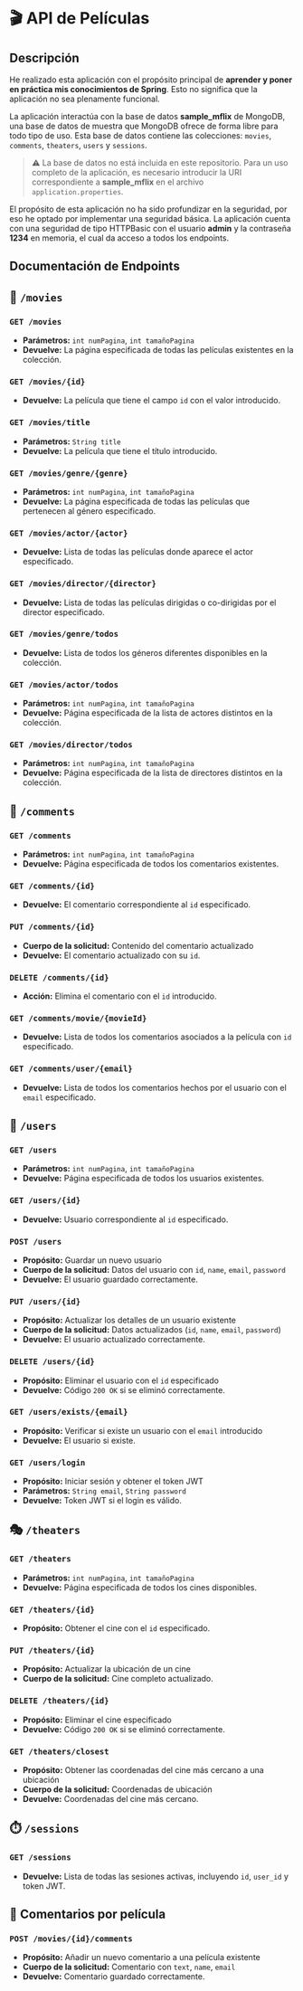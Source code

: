 # 🎬 API de Películas

## Descripción

He realizado esta aplicación con el propósito principal de **aprender y poner en práctica mis conocimientos de Spring**. Esto no significa que la aplicación no sea plenamente funcional.

La aplicación interactúa con la base de datos **sample_mflix** de MongoDB, una base de datos de muestra que MongoDB ofrece de forma libre para todo tipo de uso.
Esta base de datos contiene las colecciones: `movies`, `comments`, `theaters`, `users` y `sessions`.

> ⚠️ La base de datos no está incluida en este repositorio. Para un uso completo de la aplicación, es necesario introducir la URI correspondiente a **sample_mflix** en el archivo `application.properties`.

El propósito de esta aplicación no ha sido profundizar en la seguridad, por eso he optado por implementar una seguridad básica. La aplicación cuenta con una seguridad de tipo HTTPBasic con el usuario **admin** y la contraseña **1234** en memoria, el cual da acceso a todos los endpoints.

## Documentación de Endpoints

## 📁 `/movies`

### `GET /movies`
- **Parámetros:** `int numPagina`, `int tamañoPagina`
- **Devuelve:** La página especificada de todas las películas existentes en la colección.

### `GET /movies/{id}`
- **Devuelve:** La película que tiene el campo `id` con el valor introducido.

### `GET /movies/title`
- **Parámetros:** `String title`
- **Devuelve:** La película que tiene el título introducido.

### `GET /movies/genre/{genre}`
- **Parámetros:** `int numPagina`, `int tamañoPagina`
- **Devuelve:** La página especificada de todas las películas que pertenecen al género especificado.

### `GET /movies/actor/{actor}`
- **Devuelve:** Lista de todas las películas donde aparece el actor especificado.

### `GET /movies/director/{director}`
- **Devuelve:** Lista de todas las películas dirigidas o co-dirigidas por el director especificado.

### `GET /movies/genre/todos`
- **Devuelve:** Lista de todos los géneros diferentes disponibles en la colección.

### `GET /movies/actor/todos`
- **Parámetros:** `int numPagina`, `int tamañoPagina`
- **Devuelve:** Página especificada de la lista de actores distintos en la colección.

### `GET /movies/director/todos`
- **Parámetros:** `int numPagina`, `int tamañoPagina`
- **Devuelve:** Página especificada de la lista de directores distintos en la colección.

## 💬 `/comments`

### `GET /comments`
- **Parámetros:** `int numPagina`, `int tamañoPagina`
- **Devuelve:** Página especificada de todos los comentarios existentes.

### `GET /comments/{id}`
- **Devuelve:** El comentario correspondiente al `id` especificado.

### `PUT /comments/{id}`
- **Cuerpo de la solicitud:** Contenido del comentario actualizado
- **Devuelve:** El comentario actualizado con su `id`.

### `DELETE /comments/{id}`
- **Acción:** Elimina el comentario con el `id` introducido.

### `GET /comments/movie/{movieId}`
- **Devuelve:** Lista de todos los comentarios asociados a la película con `id` especificado.

### `GET /comments/user/{email}`
- **Devuelve:** Lista de todos los comentarios hechos por el usuario con el `email` especificado.

## 👤 `/users`

### `GET /users`
- **Parámetros:** `int numPagina`, `int tamañoPagina`
- **Devuelve:** Página especificada de todos los usuarios existentes.

### `GET /users/{id}`
- **Devuelve:** Usuario correspondiente al `id` especificado.

### `POST /users`
- **Propósito:** Guardar un nuevo usuario
- **Cuerpo de la solicitud:** Datos del usuario con `id`, `name`, `email`, `password`
- **Devuelve:** El usuario guardado correctamente.

### `PUT /users/{id}`
- **Propósito:** Actualizar los detalles de un usuario existente
- **Cuerpo de la solicitud:** Datos actualizados (`id`, `name`, `email`, `password`)
- **Devuelve:** El usuario actualizado correctamente.

### `DELETE /users/{id}`
- **Propósito:** Eliminar el usuario con el `id` especificado
- **Devuelve:** Código `200 OK` si se eliminó correctamente.

### `GET /users/exists/{email}`
- **Propósito:** Verificar si existe un usuario con el `email` introducido
- **Devuelve:** El usuario si existe.

### `GET /users/login`
- **Propósito:** Iniciar sesión y obtener el token JWT
- **Parámetros:** `String email`, `String password`
- **Devuelve:** Token JWT si el login es válido.

## 🎭 `/theaters`

### `GET /theaters`
- **Parámetros:** `int numPagina`, `int tamañoPagina`
- **Devuelve:** Página especificada de todos los cines disponibles.

### `GET /theaters/{id}`
- **Propósito:** Obtener el cine con el `id` especificado.

### `PUT /theaters/{id}`
- **Propósito:** Actualizar la ubicación de un cine
- **Cuerpo de la solicitud:** Cine completo actualizado.

### `DELETE /theaters/{id}`
- **Propósito:** Eliminar el cine especificado
- **Devuelve:** Código `200 OK` si se eliminó correctamente.

### `GET /theaters/closest`
- **Propósito:** Obtener las coordenadas del cine más cercano a una ubicación
- **Cuerpo de la solicitud:** Coordenadas de ubicación
- **Devuelve:** Coordenadas del cine más cercano.

## ⏱️ `/sessions`

### `GET /sessions`
- **Devuelve:** Lista de todas las sesiones activas, incluyendo `id`, `user_id` y token JWT.

## 📝 Comentarios por película

### `POST /movies/{id}/comments`
- **Propósito:** Añadir un nuevo comentario a una película existente
- **Cuerpo de la solicitud:** Comentario con `text`, `name`, `email`
- **Devuelve:** Comentario guardado correctamente.




